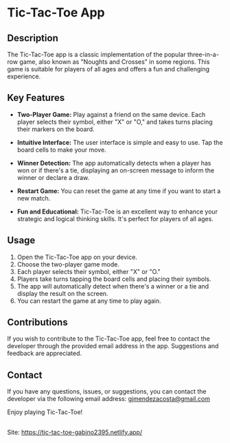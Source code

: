 # Tic-Tac-Toe App 

## Description
The Tic-Tac-Toe app is a classic implementation of the popular three-in-a-row game, also known as "Noughts and Crosses" in some regions. This game is suitable for players of all ages and offers a fun and challenging experience.

## Key Features
- **Two-Player Game:** Play against a friend on the same device. Each player selects their symbol, either "X" or "O," and takes turns placing their markers on the board.

- **Intuitive Interface:** The user interface is simple and easy to use. Tap the board cells to make your move.

- **Winner Detection:** The app automatically detects when a player has won or if there's a tie, displaying an on-screen message to inform the winner or declare a draw.

- **Restart Game:** You can reset the game at any time if you want to start a new match.

- **Fun and Educational:** Tic-Tac-Toe is an excellent way to enhance your strategic and logical thinking skills. It's perfect for players of all ages.


## Usage
1. Open the Tic-Tac-Toe app on your device.
2. Choose the two-player game mode.
3. Each player selects their symbol, either "X" or "O."
4. Players take turns tapping the board cells and placing their symbols.
5. The app will automatically detect when there's a winner or a tie and display the result on the screen.
6. You can restart the game at any time to play again.

## Contributions
If you wish to contribute to the Tic-Tac-Toe app, feel free to contact the developer through the provided email address in the app. Suggestions and feedback are appreciated.

## Contact
If you have any questions, issues, or suggestions, you can contact the developer via the following email address: [gjmendezacosta@gmail.com](mailto:gjmendezacosta@gmail.com)

Enjoy playing Tic-Tac-Toe!

##
Site: https://tic-tac-toe-gabino2395.netlify.app/